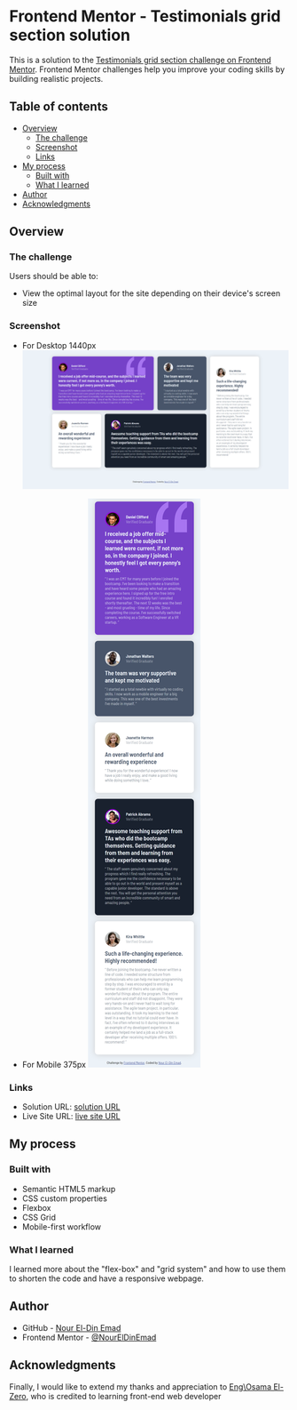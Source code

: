 # Frontend Mentor - Testimonials grid section solution

This is a solution to the [Testimonials grid section challenge on Frontend Mentor](https://www.frontendmentor.io/challenges/testimonials-grid-section-Nnw6J7Un7). Frontend Mentor challenges help you improve your coding skills by building realistic projects. 

## Table of contents

- [Overview](#overview)
  - [The challenge](#the-challenge)
  - [Screenshot](#screenshot)
  - [Links](#links)
- [My process](#my-process)
  - [Built with](#built-with)
  - [What I learned](#what-i-learned)
- [Author](#author)
- [Acknowledgments](#acknowledgments)


## Overview

### The challenge

Users should be able to:

- View the optimal layout for the site depending on their device's screen size

### Screenshot

- For Desktop 1440px
![](/design/desktop-design-1440px.png)

- For Mobile 375px
![](/design/mobile-design-375px.png)

### Links

- Solution URL: [solution URL](https://your-solution-url.com)
- Live Site URL: [live site URL](https://noureldinemad.github.io/TestimonialsGridSectionMain/)

## My process

### Built with

- Semantic HTML5 markup
- CSS custom properties
- Flexbox
- CSS Grid
- Mobile-first workflow

### What I learned

I learned more about the "flex-box" and "grid system" and how to use them to shorten the code and have a responsive webpage.

## Author

- GitHub - [Nour El-Din Emad](https://github.com/NourElDinEmad)
- Frontend Mentor - [@NourElDinEmad](https://www.frontendmentor.io/profile/NourElDinEmad)

## Acknowledgments

Finally, I would like to extend my thanks and appreciation to [Eng\Osama El-Zero](https://web.facebook.com/OsElzero), who is credited to learning front-end web developer